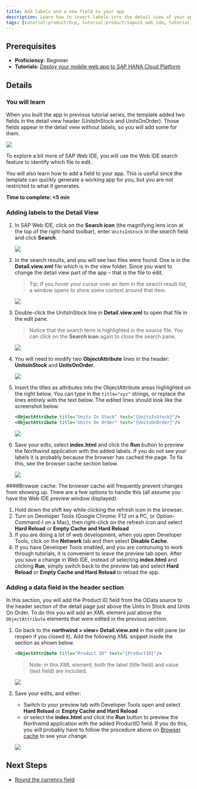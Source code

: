 ```yaml
---
title: Add labels and a new field to your app
description: Learn how to insert labels into the detail view of your app and add additional fields.
tags: [tutorial:product/hcp, tutorial:product/sapui5_web_ide, tutorial:product/mobile, tutorial:interest/gettingstarted, tutorial:product/sap_ui5]
---
```


## Prerequisites
 - **Proficiency:** Beginner
 - **Tutorials:** [Deploy your mobile web app to SAP HANA Cloud Platform](http://go.sap.com/developer/tutorials/hcp-deploy-mobile-web-app.html)

## Details

### You will learn
When you built the app in previous tutorial series, the template added two fields in the detail view header (UnitsInStock and UnitsOnOrder). Those fields appear in the detail view without labels, so you will add some for them. 

 ![](https://raw.githubusercontent.com/SAPDocuments/Tutorials/master/tutorials/hcp-webide-add-labels-field/mob2-1_0.png)

To explore a bit more of SAP Web IDE, you will use the Web IDE search feature to identify which file to edit. 

You will also learn how to add a field to your app. This is useful since the template can quickly generate a working app for you, but you are not restricted to what it generates.

**Time to complete: <5 min**

### Adding labels to the Detail View

1. In SAP Web IDE, click on the **Search icon** (the magnifying lens icon at the top of the right-hand toolbar), enter `UnitsInStock` in the search field and click **Search**.

    ![](https://raw.githubusercontent.com/SAPDocuments/Tutorials/master/tutorials/hcp-webide-add-labels-field/mob2-1_label_1.png)

2. In the search results, and you will see two files were found. One is in the **Detail.view.xml** file which is in the view folder. Since you want to change the detail view part of the app – that is the file to edit.

    >Tip: If you hover your cursor over an item in the search result list, a window opens to show some context around that item.
 
    ![](https://raw.githubusercontent.com/SAPDocuments/Tutorials/master/tutorials/hcp-webide-add-labels-field/mob2-1_label_2.png)


3. Double-click the UnitsInStock line in **Detail.view.xml** to open that file in the edit pane. 

    >Notice that the search term is highlighted in the source file. You can click on the **Search icon** again to close the search pane. 

    ![](https://raw.githubusercontent.com/SAPDocuments/Tutorials/master/tutorials/hcp-webide-add-labels-field/mob2-1_label_3.png)

4. You will need to modify two **ObjectAttribute** lines in the header: **UnitsInStock** and **UnitsOnOrder**.

    ![](https://raw.githubusercontent.com/SAPDocuments/Tutorials/master/tutorials/hcp-webide-add-labels-field/mob2-1_label_4.png)

5. Insert the titles as attributes into the ObjectAttribute areas highlighted on the right below. You can type in the `title="xyz"` strings, or replace the lines entirely with the text below. The edited lines should look like the screenshot below.

    ```xml
    <ObjectAttribute title="Units In Stock" text="{UnitsInStock}"/>
    <ObjectAttribute title="Units On Order" text="{UnitsOnOrder}"/>
    ```
    ![](https://raw.githubusercontent.com/SAPDocuments/Tutorials/master/tutorials/hcp-webide-add-labels-field/mob2-1_label_5.png)

6. Save your edts, select **index.html** and click the **Run** button to preview the Northwind application with the added labels. If you do not see your labels it is probably because the browser has cached the page. To fix this, see the browser cache section below.

    ![](https://raw.githubusercontent.com/SAPDocuments/Tutorials/master/tutorials/hcp-webide-add-labels-field/mob2-1_label_6.png)


####<a name="browser_cache"></a>Browser cache:
The browser cache will frequently prevent changes from showing up. There are a few options to handle this (all assume you have the Web IDE preview window displayed):

1. Hold down the shift key while clicking the refresh icon in the browser.
2. Turn on Developer Tools (Google Chrome: F12 on a PC, or Option-Command-I on a Mac), then right-click on the refresh icon and select **Hard Reload** or **Empty Cache and Hard Reload**
3. If you are doing a lot of web development, when you open Developer Tools, click on the **Network** tab and then select **Disable Cache**. 
4. If you have Developer Tools enabled, and you are contunuing to work through tutorials, it is convenient to leave the preview tab open. After you save a change in Web IDE, instead of selecting **index.html** and clicking **Run**, simply switch back to the preview tab and select **Hard Reload** or **Empty Cache and Hard Reload** to reload the app. 

 
### Adding a data field in the header section
In this section, you will add the Product ID field from the OData source to the header section of the detail page just above the Units In Stock and Units On Order. To do this you will add an XML element just above the `ObjectAttribute` elements that were edited in the previous section.

1. Go back to the **northwind > view> Detail.view.xml** in the edit pane (or reopen if you closed it). Add the following XML snippet inside the section as shown below.

    ```xml
    <ObjectAttribute title="Product ID" text="{ProductID}"/>
    ```

    >Note: in this XML element, both the label (title field) and value (text field) are included.
 
    ![](https://raw.githubusercontent.com/SAPDocuments/Tutorials/master/tutorials/hcp-webide-add-labels-field/mob2-1_field_1.png)

2. Save your edits, and either:

    - Switch to your preview tab with Developer Tools open and select **Hard Reload** or **Empty Cache and Hard Reload**  
    - or select the **index.html** and click the **Run** button to preview the Northwind application with the added ProductID field. If you do this, you will probably have to follow the procedure above on [Browser cache](#browser_cache) to see your change.

    ![](https://raw.githubusercontent.com/SAPDocuments/Tutorials/master/tutorials/hcp-webide-add-labels-field/mob2-1_field_2.png)
 
## Next Steps
 - [Round the currency field](http://go.sap.com/developer/tutorials/hcp-webide-round-currency.html)